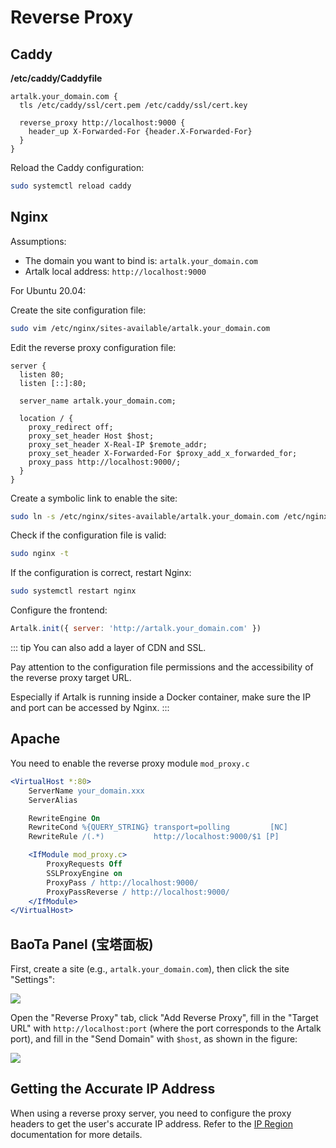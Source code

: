 # Reverse Proxy

## Caddy

**/etc/caddy/Caddyfile**

```nginx
artalk.your_domain.com {
  tls /etc/caddy/ssl/cert.pem /etc/caddy/ssl/cert.key

  reverse_proxy http://localhost:9000 {
    header_up X-Forwarded-For {header.X-Forwarded-For}
  }
}
```

Reload the Caddy configuration:

```sh
sudo systemctl reload caddy
```

## Nginx

Assumptions:

- The domain you want to bind is: `artalk.your_domain.com`
- Artalk local address: `http://localhost:9000`

For Ubuntu 20.04:

Create the site configuration file:

```bash
sudo vim /etc/nginx/sites-available/artalk.your_domain.com
```

Edit the reverse proxy configuration file:

```nginx
server {
  listen 80;
  listen [::]:80;

  server_name artalk.your_domain.com;

  location / {
    proxy_redirect off;
    proxy_set_header Host $host;
    proxy_set_header X-Real-IP $remote_addr;
    proxy_set_header X-Forwarded-For $proxy_add_x_forwarded_for;
    proxy_pass http://localhost:9000/;
  }
}
```

Create a symbolic link to enable the site:

```bash
sudo ln -s /etc/nginx/sites-available/artalk.your_domain.com /etc/nginx/sites-enabled/
```

Check if the configuration file is valid:

```bash
sudo nginx -t
```

If the configuration is correct, restart Nginx:

```bash
sudo systemctl restart nginx
```

Configure the frontend:

```js
Artalk.init({ server: 'http://artalk.your_domain.com' })
```

::: tip
You can also add a layer of CDN and SSL.

Pay attention to the configuration file permissions and the accessibility of the reverse proxy target URL.

Especially if Artalk is running inside a Docker container, make sure the IP and port can be accessed by Nginx.
:::

## Apache

You need to enable the reverse proxy module `mod_proxy.c`

```apache
<VirtualHost *:80>
    ServerName your_domain.xxx
    ServerAlias

    RewriteEngine On
    RewriteCond %{QUERY_STRING} transport=polling         [NC]
    RewriteRule /(.*)           http://localhost:9000/$1 [P]

    <IfModule mod_proxy.c>
        ProxyRequests Off
        SSLProxyEngine on
        ProxyPass / http://localhost:9000/
        ProxyPassReverse / http://localhost:9000/
    </IfModule>
</VirtualHost>
```

## BaoTa Panel (宝塔面板)

First, create a site (e.g., `artalk.your_domain.com`), then click the site "Settings":

![](/images/baota-proxy/1.png)

Open the "Reverse Proxy" tab, click "Add Reverse Proxy", fill in the "Target URL" with `http://localhost:port` (where the port corresponds to the Artalk port), and fill in the "Send Domain" with `$host`, as shown in the figure:

![](/images/baota-proxy/2.png)

## Getting the Accurate IP Address

When using a reverse proxy server, you need to configure the proxy headers to get the user's accurate IP address. Refer to the [IP Region](../frontend/ip-region.md#获取准确的-ip-地址) documentation for more details.
